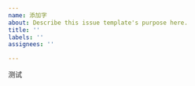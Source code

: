 ```yaml
---
name: 添加字
about: Describe this issue template's purpose here.
title: ''
labels: ''
assignees: ''

---
```


测试
